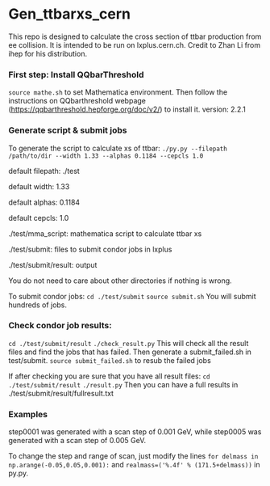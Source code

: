 # Gen_ttbarxs_cern
This repo is designed to calculate the cross section of ttbar production from ee collision. It is intended to be run on lxplus.cern.ch. Credit to Zhan Li from ihep for his distribution.

### First step: Install QQbarThreshold
`source mathe.sh`
to set Mathematica environment.
Then follow the instructions on QQbarthreshold webpage (https://qqbarthreshold.hepforge.org/doc/v2/) to install it.
version: 2.2.1

### Generate script & submit jobs
To generate the script to calculate xs of ttbar:
`./py.py --filepath /path/to/dir --width 1.33 --alphas 0.1184 --cepcls 1.0`

default filepath: ./test

default width: 1.33

default alphas: 0.1184

default cepcls: 1.0

./test/mma_script: mathematica script to calculate ttbar xs

./test/submit: files to submit condor jobs in lxplus

./test/submit/result: output

You do not need to care about other directories if nothing is wrong.

To submit condor jobs:
`cd ./test/submit`
`source submit.sh`
You will submit hundreds of jobs.

### Check condor job results:
`cd ./test/submit/result`
`./check_result.py`
This will check all the result files and find the jobs that has failed.
Then generate a submit_failed.sh in test/submit.
`source submit_failed.sh`
to resub the failed jobs

If after checking you are sure that you have all result files:
`cd ./test/submit/result`
`./result.py`
Then you can have a full results in  ./test/submit/result/fullresult.txt

### Examples
step0001 was generated with a scan step of 0.001 GeV, while step0005 was generated with a scan step of 0.005 GeV.

To change the step and range of scan, just modify the lines `for delmass in np.arange(-0.05,0.05,0.001):` and `realmass=('%.4f' % (171.5+delmass))` in py.py.
